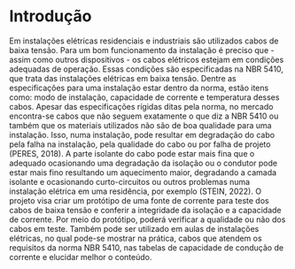 # Introdução
Em instalações elétricas residenciais e industriais são utilizados cabos de baixa tensão. Para um bom funcionamento da instalação é preciso que - assim como outros dispositivos - os cabos elétricos estejam em condições adequadas de operação. Essas condições são especificadas na NBR 5410, que trata das instalações elétricas em baixa tensão. Dentre as especificações para uma instalação estar dentro da norma, estão itens como: modo de instalação, capacidade de corrente e temperatura desses cabos.
Apesar das especificações rígidas ditas pela norma, no mercado encontra-se cabos que não seguem exatamente o que diz a NBR 5410 ou também que os materiais utilizados não são de boa qualidade para uma instalação. Isso, numa instalação, pode resultar em degradação do cabo pela falha na instalação, pela qualidade do cabo ou por falha de projeto (PERES, 2018). A parte isolante do cabo pode estar mais fina que o adequado ocasionando uma degradação da isolação ou o condutor pode estar mais fino resultando um aquecimento maior, degradando a camada isolante e ocasionando curto-circuitos ou outros problemas numa instalação elétrica em uma residência, por exemplo (STEIN, 2022).
 O projeto visa criar um protótipo de uma fonte de corrente para teste dos cabos de baixa tensão e conferir a integridade da isolação e a capacidade de corrente. Por meio do protótipo, poderá verificar a qualidade ou não dos cabos em teste. Também pode ser utilizado em aulas de instalações elétricas, no qual pode-se mostrar na prática, cabos que atendem os requisitos da norma NBR 5410, nas tabelas de capacidade de condução de corrente e elucidar melhor o conteúdo.

